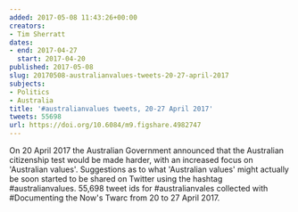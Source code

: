 ```yaml
---
added: 2017-05-08 11:43:26+00:00
creators:
- Tim Sherratt
dates:
- end: 2017-04-27
  start: 2017-04-20
published: 2017-05-08
slug: 20170508-australianvalues-tweets-20-27-april-2017
subjects:
- Politics
- Australia
title: '#australianvalues tweets, 20-27 April 2017'
tweets: 55698
url: https://doi.org/10.6084/m9.figshare.4982747
---
```


On 20 April 2017 the Australian Government announced that the Australian citizenship test would be made harder, with an increased focus on 'Australian values'. Suggestions as to what 'Australian values' might actually be soon started to be shared on Twitter using the hashtag #australianvalues. 55,698 tweet ids for #australianvales collected with #Documenting the Now's Twarc from 20 to 27 April 2017.
